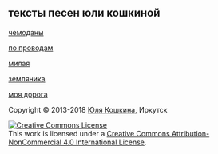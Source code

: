 ## тексты песен юли кошкиной

[чемоданы](чемоданы.md)

[по проводам](по%20проводам.md)

[милая](милая.md)

[земляника](земляника.md)

[моя дорога](моя%20дорога.md)

Copyright © 2013-2018 [Юля Кошкина](https://vk.com/koshkamoroshka), Иркутск

<a rel="license" href="http://creativecommons.org/licenses/by-nc/4.0/"><img alt="Creative Commons License" style="border-width:0" src="https://i.creativecommons.org/l/by-nc/4.0/80x15.png" /></a><br />This work is licensed under a <a rel="license" href="http://creativecommons.org/licenses/by-nc/4.0/">Creative Commons Attribution-NonCommercial 4.0 International License</a>.
